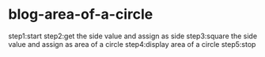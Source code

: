 # blog-area-of-a-circle
step1:start
step2:get the side value and assign as side
step3:square the side value and assign as area of a circle
step4:display area of a circle
step5:stop

